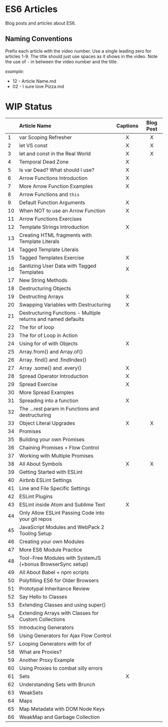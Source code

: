 # ES6 Articles

Blog posts and articles about ES6.

## Naming Conventions

Prefix each article with the video number. Use a single leading zero for articles 1-9. The title should just use spaces as it shows in the video. Note the use of ` - ` in between the video number and the title.

_example:_

- 12 - Article Name.md 
- 02 - I sure love Pizza.md 


# WIP Status

|  | Article Name   |      Captions       |  Blog Post |
|----------|:-------------|:------:|:------:|
| 1 | var Scoping Refresher | X | X |
| 2 | let VS const | X | X |
| 3 | let and const in the Real World | X | X |
| 4 | Temporal Dead Zone | X | |
| 5 | Is var Dead? What should I use? | X | |
| 6 | Arrow Functions Introduction | X | |
| 7 | More Arrow Function Examples | X | |
| 8 | Arrow Functions and `this` |  | |
| 9 | Default Function Arguments | X | |
| 10 | When NOT to use an Arrow Function | X | |
| 11 | Arrow Functions Exercises |  | |
| 12 | Template Strings Introduction | X | |
| 13 | Creating HTML fragments with Template Literals |  | |
| 14 | Tagged Template Literals |  | |
| 15 | Tagged Templates Exercise | X | |
| 16 | Santizing User Data with Tagged Templates | X | |
| 17 | New String Methods |  | |
| 18 | Destructuring Objects |  | |
| 19 | Destructing Arrays | X | |
| 20 | Swapping Variables with Destructuring | X | |
| 21 | Destructuring Functions - Multiple returns and named defaults |  | |
| 22 | The for of loop |  | |
| 23 | The for of Loop in Action |  | |
| 24 | Using for of with Objects | X | |
| 25 | Array.from() and Array.of() |  | |
| 26 | Array. find() and .findIndex() |  | |
| 27 | Array .some() and .every() | X | |
| 28 | Spread Operator Introduction | X | |
| 29 | Spread Exercise | X | |
| 30 | More Spread Examples |  | |
| 31 | Spreading into a function | X | |
| 32 | The ...rest param in Functions and destructuring |  | |
| 33 | Object Literal Upgrades | X | X |
| 34 | Promises |  | |
| 35 | Building your own Promises |  | |
| 36 | Chaining Promises + Flow Control |  | |
| 37 | Working with Multiple Promises |  | |
| 38 | All About Symbols | X | X |
| 39 | Getting Started with ESLint |  | |
| 40 | Airbnb ESLint Settings |  | |
| 41 | Line and File Specific Settings |  | |
| 42 | ESLint Plugins |  | |
| 43 | ESLint inside Atom and Sublime Text | X | |
| 44 | Only Allow ESLint Passing Code into your git repos |  | |
| 45 | JavaScript Modules and WebPack 2 Tooling Setup |  | |
| 46 | Creating your own Modules |  | |
| 47 | More ES6 Module Practice |  | |
| 48 | Tool-Free Modules with SystemJS (+bonus BrowserSync setup) |  | |
| 49 | All About Babel + npm scripts |  | |
| 50 | Polyfilling ES6 for Older Browsers |  | |
| 51 | Prototypal Inheritance Review |  | |
| 52 | Say Hello to Classes |  | |
| 53 | Extending Classes and using super() |  | |
| 54 | Extending Arrays with Classes for Custom Collections |  | |
| 55 | Introducing Generators |  | |
| 56 | Using Generators for Ajax Flow Control |  | |
| 57 | Looping Generators with for of |  | |
| 58 | What are Proxies? |  | |
| 59 | Another Proxy Example |  | |
| 60 | Using Proxies to combat silly errors |  | |
| 61 | Sets | X | |
| 62 | Understanding Sets with Brunch |  | |
| 63 | WeakSets |  | |
| 64 | Maps |  | |
| 65 | Map Metadata with DOM Node Keys |  | |
| 66 | WeakMap and Garbage Collection |  | |
